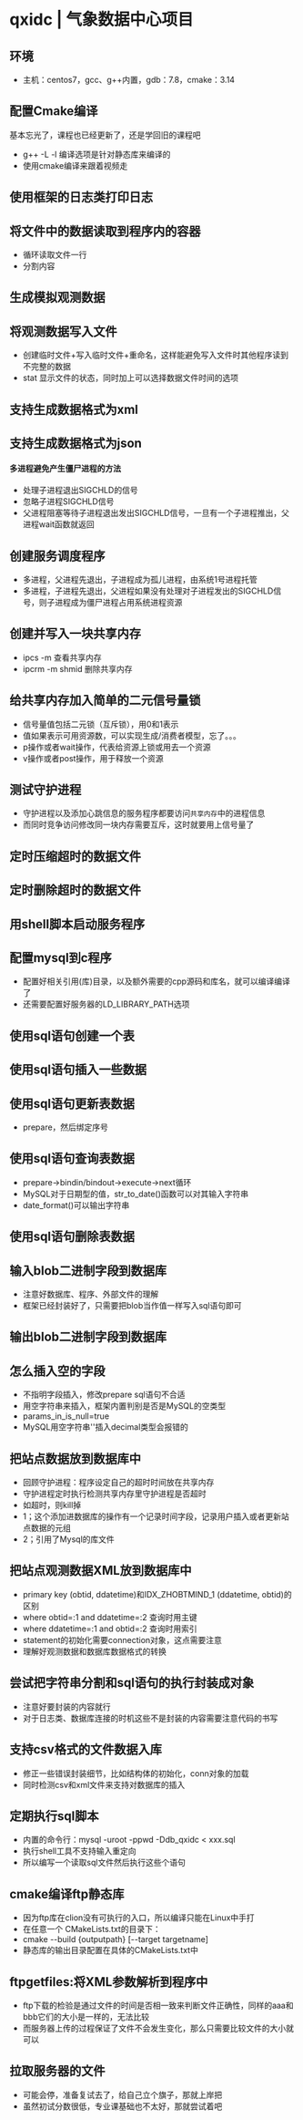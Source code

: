 # qxidc | 气象数据中心项目

## 环境

* 主机：centos7，gcc、g++内置，gdb：7.8，cmake：3.14

## 配置Cmake编译

基本忘光了，课程也已经更新了，还是学回旧的课程吧

* g++ -L -l 编译选项是针对静态库来编译的
* 使用cmake编译来跟着视频走

## 使用框架的日志类打印日志

## 将文件中的数据读取到程序内的容器

* 循环读取文件一行
* 分割内容

## 生成模拟观测数据

## 将观测数据写入文件

* 创建临时文件+写入临时文件+重命名，这样能避免写入文件时其他程序读到不完整的数据
* stat 显示文件的状态，同时加上可以选择数据文件时间的选项

## 支持生成数据格式为xml

## 支持生成数据格式为json

#### 多进程避免产生僵尸进程的方法

* 处理子进程退出SIGCHLD的信号
* 忽略子进程SIGCHLD信号
* 父进程阻塞等待子进程退出发出SIGCHLD信号，一旦有一个子进程推出，父进程wait函数就返回

## 创建服务调度程序

* 多进程，父进程先退出，子进程成为孤儿进程，由系统1号进程托管
* 多进程，子进程先退出，父进程如果没有处理对子进程发出的SIGCHLD信号，则子进程成为僵尸进程占用系统进程资源

## 创建并写入一块共享内存

* ipcs -m 查看共享内存
* ipcrm -m shmid 删除共享内存

## 给共享内存加入简单的二元信号量锁

* 信号量值包括二元锁（互斥锁），用0和1表示
* 值如果表示可用资源数，可以实现生成/消费者模型，忘了。。。
* p操作或者wait操作，代表给资源上锁或用去一个资源
* v操作或者post操作，用于释放一个资源

## 测试守护进程

* 守护进程以及添加心跳信息的服务程序都要访问`共享内存`中的进程信息
* 而同时竞争访问修改同一块内存需要互斥，这时就要用上信号量了

## 定时压缩超时的数据文件

## 定时删除超时的数据文件

## 用shell脚本启动服务程序

## 配置mysql到c程序

* 配置好相关引用(库)目录，以及额外需要的cpp源码和库名，就可以编译编译了
* 还需要配置好服务器的LD_LIBRARY_PATH选项

## 使用sql语句创建一个表

## 使用sql语句插入一些数据

## 使用sql语句更新表数据

* prepare，然后绑定序号

## 使用sql语句查询表数据

* prepare->bindin/bindout->execute->next循环
* MySQL对于日期型的值，str_to_date()函数可以对其输入字符串
* date_format()可以输出字符串

## 使用sql语句删除表数据

## 输入blob二进制字段到数据库

* 注意好数据库、程序、外部文件的理解
* 框架已经封装好了，只需要把blob当作值一样写入sql语句即可

## 输出blob二进制字段到数据库

## 怎么插入空的字段

* 不指明字段插入，修改prepare sql语句不合适
* 用空字符串来插入，框架内置判别是否是MySQL的空类型
* params_in_is_null=true
* MySQL用空字符串''插入decimal类型会报错的

## 把站点数据放到数据库中

* 回顾守护进程：程序设定自己的超时时间放在共享内存
* 守护进程定时执行检测共享内存里守护进程是否超时
* 如超时，则kill掉
* 1；这个添加进数据库的操作有一个记录时间字段，记录用户插入或者更新站点数据的元组
* 2；引用了Mysql的库文件

## 把站点观测数据XML放到数据库中

* primary key (obtid, ddatetime)和IDX_ZHOBTMIND_1 (ddatetime, obtid)的区别
* where obtid=:1 and ddatetime=:2 查询时用主键
* where ddatetime=:1 and obtid=:2 查询时用索引
* statement的初始化需要connection对象，这点需要注意
* 理解好观测数据和数据库数据格式的转换

## 尝试把字符串分割和sql语句的执行封装成对象

* 注意好要封装的内容就行
* 对于日志类、数据库连接的时机这些不是封装的内容需要注意代码的书写

## 支持csv格式的文件数据入库

* 修正一些错误封装细节，比如结构体的初始化，conn对象的加载
* 同时检测csv和xml文件来支持对数据库的插入

## 定期执行sql脚本

* 内置的命令行：mysql -uroot -ppwd -Ddb_qxidc < xxx.sql
* 执行shell工具不支持输入重定向
* 所以编写一个读取sql文件然后执行这些个语句

## cmake编译ftp静态库

* 因为ftp库在clion没有可执行的入口，所以编译只能在Linux中手打
* 在任意一个 CMakeLists.txt的目录下：
* cmake --build {outputpath} [--target targetname]
* 静态库的输出目录配置在具体的CMakeLists.txt中

## ftpgetfiles:将XML参数解析到程序中

* ftp下载的检验是通过文件的时间是否相一致来判断文件正确性，同样的aaa和bbb它们的大小是一样的，无法比较
* 而服务器上传的过程保证了文件不会发生变化，那么只需要比较文件的大小就可以

## 拉取服务器的文件

* 可能会停，准备复试去了，给自己立个旗子，那就上岸把
* 虽然初试分数很低，专业课基础也不太好，那就尝试着吧
